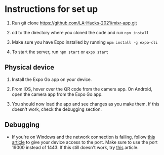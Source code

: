 # Instructions for set up

1. Run git clone https://github.com/LA-Hacks-2021/mixr-app.git

2. cd to the directory where you cloned the code and run `npn install`

3. Make sure you have Expo installed by running `npm install -g expo-cli`

4. To start the server, run `npm start` or `expo start`

## Physical device

1. Install the Expo Go app on your device.

2. From iOS, hover over the QR code from the camera app. On Android, open the camera app from the Expo Go app.

3. You should now load the app and see changes as you make them. If this doesn't work, check the debugging section.

## Debugging

- If you're on Windows and the network connection is failing, follow [this article](https://medium.com/@hariroshanmail/how-to-run-react-native-project-in-windows-10-and-using-iphone-after-latest-expo-update-307f3d43f850) to give your device access to the port. Make sure to use the port 19000 instead of 1443. If this still doesn't work, try [this](https://medium.com/@colin_78999/solving-network-response-timed-out-when-using-expo-on-windows-b486c22d5584) article.
